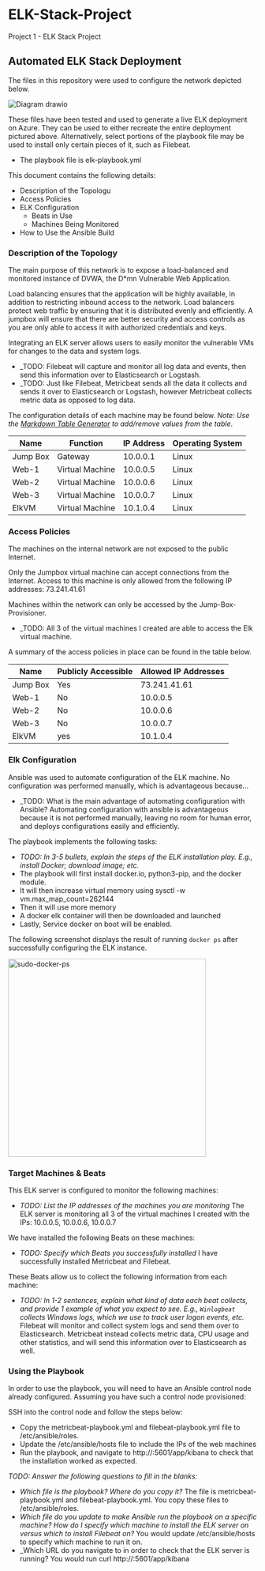 # ELK-Stack-Project
Project 1 - ELK Stack Project

## Automated ELK Stack Deployment

The files in this repository were used to configure the network depicted below.


![Diagram drawio](https://user-images.githubusercontent.com/93636095/160018811-6c3094e2-4918-42af-b69a-3644024bc206.png)




These files have been tested and used to generate a live ELK deployment on Azure. They can be used to either recreate the entire deployment pictured above. Alternatively, select portions of the playbook file may be used to install only certain pieces of it, such as Filebeat.

  - The playbook file is elk-playbook.yml

This document contains the following details:
- Description of the Topologu
- Access Policies
- ELK Configuration
  - Beats in Use
  - Machines Being Monitored
- How to Use the Ansible Build


### Description of the Topology

The main purpose of this network is to expose a load-balanced and monitored instance of DVWA, the D*mn Vulnerable Web Application.

Load balancing ensures that the application will be highly available, in addition to restricting inbound access to the network. Load balancers protect web traffic by ensuring that it is distributed evenly and efficiently. A jumpbox will ensure that there are better security and access controls as you are only able to access it with authorized credentials and keys.

Integrating an ELK server allows users to easily monitor the vulnerable VMs for changes to the data and system logs.
- _TODO: Filebeat will capture and monitor all log data and events, then send this information over to Elasticsearch or Logstash.
- _TODO: Just like Filebeat, Metricbeat sends all the data it collects and sends it over to Elasticsearch or Logstash, however Metricbeat collects metric data as opposed to log data.
  
The configuration details of each machine may be found below.
_Note: Use the [Markdown Table Generator](http://www.tablesgenerator.com/markdown_tables) to add/remove values from the table_.

| Name     | Function       | IP Address | Operating System |
|----------|----------------|------------|------------------|
| Jump Box | Gateway        | 10.0.0.1   | Linux            |
| Web-1    | Virtual Machine| 10.0.0.5   | Linux            |
| Web-2    | Virtual Machine| 10.0.0.6   | Linux            |
| Web-3    | Virtual Machine| 10.0.0.7   | Linux            |
| ElkVM    | Virtual Machine| 10.1.0.4   | Linux            | 

### Access Policies

The machines on the internal network are not exposed to the public Internet. 

Only the Jumpbox virtual machine can accept connections from the Internet. Access to this machine is only allowed from the following IP addresses: 73.241.41.61


Machines within the network can only be accessed by the Jump-Box-Provisioner.
- _TODO: All 3 of the virtual machines I created are able to access the Elk virtual machine. 

A summary of the access policies in place can be found in the table below.

| Name     | Publicly Accessible | Allowed IP Addresses |
|----------|---------------------|----------------------|
| Jump Box | Yes                 | 73.241.41.61         |
| Web-1    | No                  | 10.0.0.5             |
| Web-2    | No                  | 10.0.0.6             |
| Web-3    | No                  | 10.0.0.7             |
| ElkVM    | yes                 | 10.1.0.4             |
### Elk Configuration

Ansible was used to automate configuration of the ELK machine. No configuration was performed manually, which is advantageous because...
- _TODO: What is the main advantage of automating configuration with Ansible? Automating configuration with ansible is advantageous because it is not performed manually, leaving no room for human error, and deploys configurations easily and efficiently.

The playbook implements the following tasks:
- _TODO: In 3-5 bullets, explain the steps of the ELK installation play. E.g., install Docker; download image; etc._
- The playbook will first install docker.io, python3-pip, and the docker module.
- It will then increase virtual memory using sysctl -w vm.max_map_count=262144
- Then it will use more memory
- A docker elk container will then be downloaded and launched
- Lastly, Service docker on boot will be enabled.

The following screenshot displays the result of running `docker ps` after successfully configuring the ELK instance.




<img width="401" alt="sudo-docker-ps" src="https://user-images.githubusercontent.com/93636095/160018786-34be1bcd-2d73-4e6f-9f61-b6c0a570dd38.png">






### Target Machines & Beats
This ELK server is configured to monitor the following machines:
- _TODO: List the IP addresses of the machines you are monitoring_ The ELK server is monitoring all 3 of the virtual machines I created with the IPs: 10.0.0.5, 10.0.0.6, 10.0.0.7

We have installed the following Beats on these machines:
- _TODO: Specify which Beats you successfully installed_ I have successfully installed Metricbeat and Filebeat.

These Beats allow us to collect the following information from each machine:
- _TODO: In 1-2 sentences, explain what kind of data each beat collects, and provide 1 example of what you expect to see. E.g., `Winlogbeat` collects Windows logs, which we use to track user logon events, etc._
Filebeat will monitor and collect system logs and send them over to Elasticsearch.
Metricbeat instead collects metric data, CPU usage and other statistics, and will send this information over to Elasticsearch as well. 
### Using the Playbook
In order to use the playbook, you will need to have an Ansible control node already configured. Assuming you have such a control node provisioned: 

SSH into the control node and follow the steps below:
- Copy the metricbeat-playbook.yml and filebeat-playbook.yml file to /etc/ansible/roles.
- Update the /etc/ansible/hosts file to include the IPs of the web machines
- Run the playbook, and navigate to http://<Public IP of elkVM>:5601/app/kibana to check that the installation worked as expected.

_TODO: Answer the following questions to fill in the blanks:_
- _Which file is the playbook? Where do you copy it?_ The file is metricbeat-playbook.yml and filebeat-playbook.yml. You copy these files to /etc/ansible/roles.
- _Which file do you update to make Ansible run the playbook on a specific machine? How do I specify which machine to install the ELK server on versus which to install Filebeat on?_ You would update /etc/ansible/hosts to specify which machine to run it on.
- _Which URL do you navigate to in order to check that the ELK server is running? You would run curl http://<Public IP of ElkVm>:5601/app/kibana
